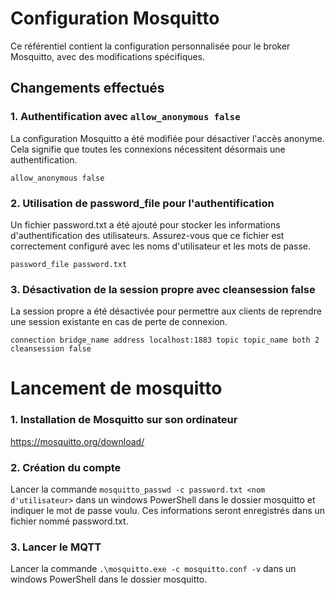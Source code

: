 # Configuration Mosquitto

Ce référentiel contient la configuration personnalisée pour le broker Mosquitto, avec des modifications spécifiques.

## Changements effectués

### 1. Authentification avec `allow_anonymous false`

La configuration Mosquitto a été modifiée pour désactiver l'accès anonyme. Cela signifie que toutes les connexions nécessitent désormais une authentification.

```allow_anonymous false```

### 2. Utilisation de password_file pour l'authentification

Un fichier password.txt a été ajouté pour stocker les informations d'authentification des utilisateurs. Assurez-vous que ce fichier est correctement configuré avec les noms d'utilisateur et les mots de passe.

```password_file password.txt```

### 3. Désactivation de la session propre avec cleansession false

La session propre a été désactivée pour permettre aux clients de reprendre une session existante en cas de perte de connexion.

```connection bridge_name address localhost:1883 topic topic_name both 2 cleansession false```


# Lancement de mosquitto

### 1. Installation de Mosquitto sur son ordinateur

https://mosquitto.org/download/

### 2. Création du compte

Lancer la commande ```mosquitto_passwd -c password.txt <nom d'utilisateur>``` dans un windows PowerShell dans le dossier mosquitto et indiquer le mot de passe voulu. Ces informations seront enregistrés dans un fichier nommé password.txt.

### 3. Lancer le MQTT

Lancer la commande ```.\mosquitto.exe -c mosquitto.conf -v``` dans un windows PowerShell dans le dossier mosquitto.
